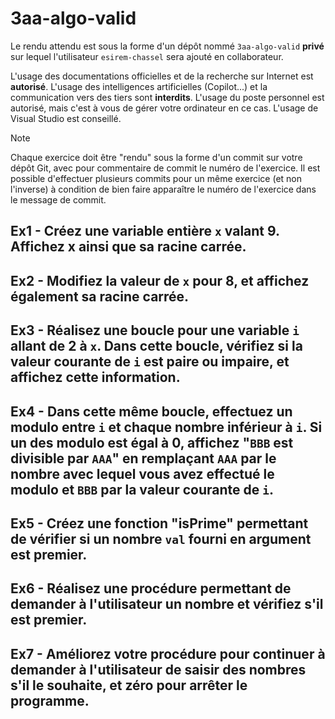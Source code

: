 # 3aa-algo-valid

Le rendu attendu est sous la forme d'un dépôt nommé `3aa-algo-valid` **privé** sur lequel l'utilisateur `esirem-chassel` sera ajouté en collaborateur.

L'usage des documentations officielles et de la recherche sur Internet est __autorisé__. L'usage des intelligences artificielles (Copilot...) et la communication vers des tiers sont __interdits__.
L'usage du poste personnel est autorisé, mais c'est à vous de gérer votre ordinateur en ce cas.
L'usage de Visual Studio est conseillé.

> [!Note]
> Chaque exercice doit être "rendu" sous la forme d'un commit sur votre dépôt Git, avec pour commentaire de commit le numéro de l'exercice.
> Il est possible d'effectuer plusieurs commits pour un même exercice (et non l'inverse) à condition de bien faire apparaître le numéro de l'exercice dans le message de commit.

## Ex1 - Créez une variable entière `x` valant 9. Affichez x ainsi que sa racine carrée.

## Ex2 - Modifiez la valeur de `x` pour 8, et affichez également sa racine carrée.

## Ex3 - Réalisez une boucle pour une variable `i` allant de 2 à `x`. Dans cette boucle, vérifiez si la valeur courante de `i` est paire ou impaire, et affichez cette information.

## Ex4 - Dans cette même boucle, effectuez un modulo entre `i` et chaque nombre inférieur à `i`. Si un des modulo est égal à 0, affichez "`BBB` est divisible par `AAA`" en remplaçant `AAA` par le nombre avec lequel vous avez effectué le modulo et `BBB` par la valeur courante de `i`.

## Ex5 - Créez une fonction "isPrime" permettant de vérifier si un nombre `val` fourni en argument est premier.

## Ex6 - Réalisez une procédure permettant de demander à l'utilisateur un nombre et vérifiez s'il est premier.

## Ex7 - Améliorez votre procédure pour continuer à demander à l'utilisateur de saisir des nombres s'il le souhaite, et zéro pour arrêter le programme.
